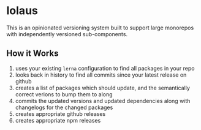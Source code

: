 # Iolaus

This is an opinionated versioning system built to support large monorepos with independently versioned sub-components.

## How it Works

1. uses your existing `lerna` configuration to find all packages in your repo
1. looks back in history to find all commits since your latest release on github
1. creates a list of packages which should update, and the semantically correct verions to bump them to along
1. commits the updated versions and updated dependencies along with changelogs for the changed packages
1. creates appropriate github releases
1. creates appropriate npm releases
